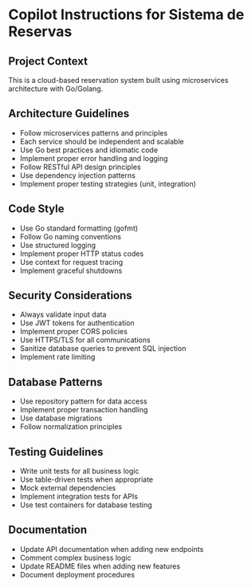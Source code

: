 <!-- Use this file to provide workspace-specific custom instructions to Copilot. For more details, visit https://code.visualstudio.com/docs/copilot/copilot-customization#_use-a-githubcopilotinstructionsmd-file -->

# Copilot Instructions for Sistema de Reservas

## Project Context

This is a cloud-based reservation system built using microservices architecture with Go/Golang.

## Architecture Guidelines

- Follow microservices patterns and principles
- Each service should be independent and scalable
- Use Go best practices and idiomatic code
- Implement proper error handling and logging
- Follow RESTful API design principles
- Use dependency injection patterns
- Implement proper testing strategies (unit, integration)

## Code Style

- Use Go standard formatting (gofmt)
- Follow Go naming conventions
- Use structured logging
- Implement proper HTTP status codes
- Use context for request tracing
- Implement graceful shutdowns

## Security Considerations

- Always validate input data
- Use JWT tokens for authentication
- Implement proper CORS policies
- Use HTTPS/TLS for all communications
- Sanitize database queries to prevent SQL injection
- Implement rate limiting

## Database Patterns

- Use repository pattern for data access
- Implement proper transaction handling
- Use database migrations
- Follow normalization principles

## Testing Guidelines

- Write unit tests for all business logic
- Use table-driven tests when appropriate
- Mock external dependencies
- Implement integration tests for APIs
- Use test containers for database testing

## Documentation

- Update API documentation when adding new endpoints
- Comment complex business logic
- Update README files when adding new features
- Document deployment procedures
